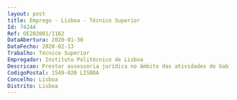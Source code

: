 ```yaml
--- 
layout: post
title: Emprego - Lisboa - Técnico Superior
Id: 74244
Ref: OE202001/1162
DataAbertura: 2020-01-30
DataFecho: 2020-02-13
Trabalho: Técnico Superior
Empregador: Instituto Politécnico de Lisboa
Descricao: Prestar assessoria jurídica no âmbito das atividades do Gabinete de Assessoria Jurídica do IPL Participação em reuniões de coordenação promovidas centralmente pelo IPL Participação em grupos de trabalho para assessoria técnica especializada aos órgãos de gestão do Instituto.
CodigoPostal: 1549-020 LISBOA
Concelho: Lisboa
Distrito: Lisboa
--- 
```

